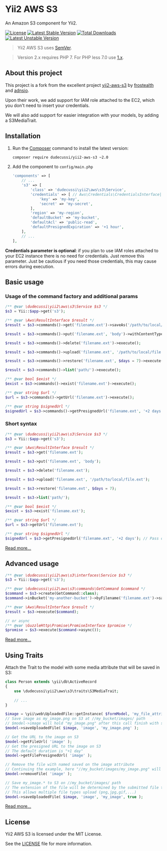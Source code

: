# Yii2 AWS S3

An Amazon S3 component for Yii2.

[![License](https://poser.pugx.org/dudecussi/yii2-aws-s3/license)](https://github.com/dudecussi/yii2-aws-s3/blob/2.x/LICENSE) [![Latest Stable Version](https://poser.pugx.org/dudecussi/yii2-aws-s3/v)](//packagist.org/packages/dudecussi/yii2-aws-s3) [![Total Downloads](https://poser.pugx.org/dudecussi/yii2-aws-s3/downloads)](//packagist.org/packages/dudecussi/yii2-aws-s3) [![Latest Unstable Version](https://poser.pugx.org/dudecussi/yii2-aws-s3/v/unstable)](//packagist.org/packages/dudecussi/yii2-aws-s3)

> Yii2 AWS S3 uses [SemVer](http://semver.org/).

> Version 2.x requires PHP 7. For PHP less 7.0 use [1.x](https://github.com/dudecussi/yii2-aws-s3/tree/1.x).

## About this project

This project is a fork from the excellent project [yii2-aws-s3](https://github.com/frostealth/yii2-aws-s3) by [frostealth](https://github.com/frostealth) and [adnsio](https://github.com/adnsio).

Upon their work, we add support for IAM role attached to the EC2, which you don't need to insert your credentials.

We will also add support for easier integration with your models, by adding a S3MediaTrait.

## Installation

1. Run the [Composer](http://getcomposer.org/download/) command to install the latest version:

    ```bash
    composer require dudecussi/yii2-aws-s3 ~2.0
    ```

2. Add the component to `config/main.php`

    ```php
    'components' => [
        // ...
        's3' => [
            'class' => 'dudecussi\yii2\aws\s3\Service',
            'credentials' => [ // Aws\Credentials\CredentialsInterface|array|callable
                'key' => 'my-key',
                'secret' => 'my-secret',
            ],
            'region' => 'my-region',
            'defaultBucket' => 'my-bucket',
            'defaultAcl' => 'public-read',
            'defaultPresignedExpiration' => '+1 hour',
        ],
        // ...
    ],
    ```

**Credentials parameter is optional**: if you plan to use IAM roles attached to your EC2 instance there is no need for credentials. Just remove this parameter. Just be cautious if you need those credentials, this may cause errors during execution.

## Basic usage

### Usage of the command factory and additional params

```php
/** @var \dudecussi\yii2\aws\s3\Service $s3 */
$s3 = Yii::$app->get('s3');

/** @var \Aws\ResultInterface $result */
$result = $s3->commands()->get('filename.ext')->saveAs('/path/to/local/file.ext')->execute();

$result = $s3->commands()->put('filename.ext', 'body')->withContentType('text/plain')->execute();

$result = $s3->commands()->delete('filename.ext')->execute();

$result = $s3->commands()->upload('filename.ext', '/path/to/local/file.ext')->withAcl('private')->execute();

$result = $s3->commands()->restore('filename.ext', $days = 7)->execute();

$result = $s3->commands()->list('path/')->execute();

/** @var bool $exist */
$exist = $s3->commands()->exist('filename.ext')->execute();

/** @var string $url */
$url = $s3->commands()->getUrl('filename.ext')->execute();

/** @var string $signedUrl */
$signedUrl = $s3->commands()->getPresignedUrl('filename.ext', '+2 days')->execute();
```

### Short syntax

```php
/** @var \dudecussi\yii2\aws\s3\Service $s3 */
$s3 = Yii::$app->get('s3');

/** @var \Aws\ResultInterface $result */
$result = $s3->get('filename.ext');

$result = $s3->put('filename.ext', 'body');

$result = $s3->delete('filename.ext');

$result = $s3->upload('filename.ext', '/path/to/local/file.ext');

$result = $s3->restore('filename.ext', $days = 7);

$result = $s3->list('path/');

/** @var bool $exist */
$exist = $s3->exist('filename.ext');

/** @var string $url */
$url = $s3->getUrl('filename.ext');

/** @var string $signedUrl */
$signedUrl = $s3->getPresignedUrl('filename.ext', '+2 days'); // Pass only one parameter to get expiration date from component defaults
```

[Read more...](/docs/basic-usage.md)

## Advanced usage

```php
/** @var \dudecussi\yii2\aws\s3\interfaces\Service $s3 */
$s3 = Yii::$app->get('s3');

/** @var \dudecussi\yii2\aws\s3\commands\GetCommand $command */
$command = $s3->create(GetCommand::class);
$command->inBucket('my-another-bucket')->byFilename('filename.ext')->saveAs('/path/to/local/file.ext');

/** @var \Aws\ResultInterface $result */
$result = $s3->execute($command);

// or async
/** @var \GuzzleHttp\Promise\PromiseInterface $promise */
$promise = $s3->execute($command->async());
```

[Read more...](/docs/advanced-usage.md)

## Using Traits

Attach the Trait to the model with some media attribute that will be saved in S3:

```php
class Person extends \yii\db\ActiveRecord
{
    use \dudecussi\yii2\aws\s3\traits\S3MediaTrait;
    
    // ...
}
```

```php
$image = \yii\web\UploadedFile::getInstance( $formModel, 'my_file_attribute' );
// Save image as my_image.png on S3 at //my_bucket/images/ path
// $model->image will hold "my_image.png" after this call finish with success
$model->saveUploadedFile( $image, 'image', 'my_image.png' );

// Get the URL to the image on S3
$model->getFileUrl( 'image' );
// Get the presigned URL to the image on S3
// The default duration is "+1 day"
$model->getFilePresignedUrl( 'image' );

// Remove the file with named saved on the image attribute
// Continuing the example, here "//my_bucket/images/my_image.png" will be deleted from S3
$model->removeFile( 'image' );

// Save my_image.* to S3 on //my_bucket/images/ path
// The extension of the file will be determined by the submitted file type
// This allows multiple file types upload (png,jpg,gif,...)
$model->saveUploadedFile( $image, 'image', 'my_image', true );
```

[Read more...](/docs/media-traits.md)

## License

Yii2 AWS S3 is licensed under the MIT License.

See the [LICENSE](LICENSE) file for more information.
